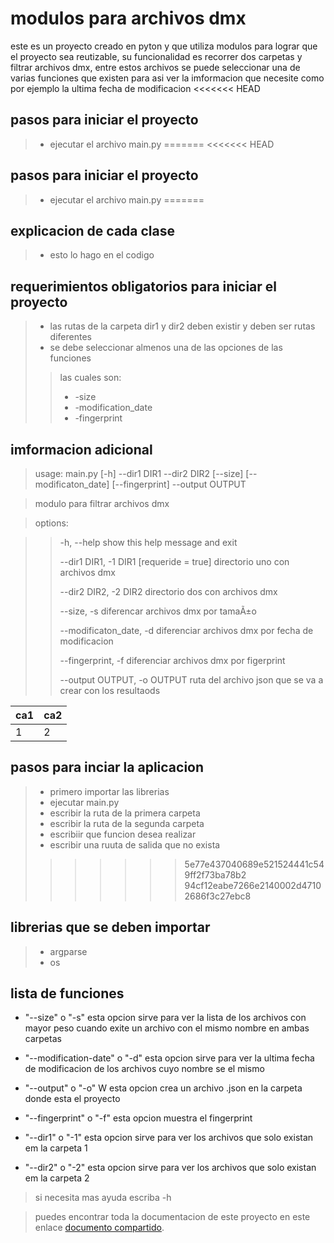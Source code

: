# modulos para archivos dmx
este es un proyecto creado en pyton y que utiliza modulos para lograr que el proyecto sea reutizable, su funcionalidad es recorrer dos carpetas y filtrar archivos dmx, entre estos archivos se puede seleccionar una de varias funciones que existen para asi ver la imformacion que necesite como por ejemplo la ultima fecha de modificacion
<<<<<<< HEAD
## pasos para iniciar el proyecto
> - ejecutar el archivo main.py
=======
<<<<<<< HEAD
## pasos para iniciar el proyecto
> - ejecutar el archivo main.py
=======
## explicacion de cada clase 
> - esto lo hago en el codigo
## requerimientos obligatorios para iniciar el proyecto
> - las rutas de la carpeta dir1 y dir2 deben existir y deben ser rutas diferentes
> - se debe seleccionar almenos una de las opciones de las funciones 
>>  las cuales son:
>> - -size
>> - -modification_date
>> - -fingerprint
>> 
## imformacion adicional
>  usage: main.py [-h] --dir1 DIR1 --dir2 DIR2 [--size] [--modificaton_date] [--fingerprint] --output OUTPUT

> modulo para filtrar archivos dmx

> options:

>> -h, --help            show this help message and exit
>> 
>> --dir1 DIR1, -1 DIR1    [requeride = true]    directorio uno con archivos dmx
>> 
>>  --dir2 DIR2, -2 DIR2  directorio dos con archivos dmx 
>>  
>>  --size, -s            diferencar archivos dmx por tamaÃ±o
>>  
>>  --modificaton_date, -d         diferenciar archivos dmx por fecha de modificacion
>>  
>>  --fingerprint, -f     diferenciar archivos dmx por figerprint 
>>  
>>  --output OUTPUT, -o OUTPUT           ruta del archivo json que se va a crear con los resultaods


|ca1|ca2|
|---|---|
|1|2|

## pasos para inciar la aplicacion 
> - primero importar las librerias
> - ejecutar main.py
> - escribir la ruta de la primera carpeta
> - escribir la ruta de la segunda carpeta
> - escribiir que funcion desea realizar
> - escribir una ruuta de salida que no exista
>>>>>>> 5e77e437040689e521524441c549ff2f73ba78b2
>>>>>>> 94cf12eabe7266e2140002d47102686f3c27ebc8
## librerias que se deben importar
> - argparse
> - os

## lista de funciones

- "--size" o "-s"  esta opcion sirve para ver la lista de los archivos con mayor peso cuando exite un archivo con el mismo nombre en ambas carpetas

- "--modification-date" o "-d" esta opcion sirve para ver la ultima fecha de modificacion  de los archivos cuyo nombre se el mismo

- "--output" o "-o" W esta opcion crea un archivo .json en la carpeta donde esta el proyecto

- "--fingerprint" o "-f" esta opcion muestra el fingerprint

- "--dir1" o "-1" esta opcion sirve para ver los archivos que solo existan em la carpeta 1

- "--dir2" o "-2" esta opcion sirve para ver los archivos que solo existan em la carpeta 2

> si necesita mas ayuda escriba  -h


>puedes encontrar toda la documentacion de este proyecto en este enlace [documento compartido](https://docs.google.com/document/d/1dEbk0qI2qlFbcdrTo5B1w-_0NxUv8osXjdjIssEdNR0/edit#heading=h.3ti6jx56udpj).
